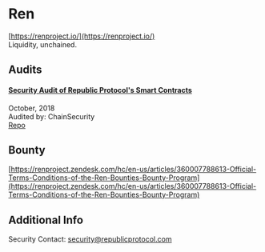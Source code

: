 # Ren

[https://renproject.io/](https://renproject.io/)<br>
Liquidity, unchained.


## Audits


#### [Security Audit of Republic Protocol's Smart Contracts](https://github.com/ChainSecurity/audits/blob/master/ChainSecurity_Republic.pdf)

October, 2018<br>
Audited by: ChainSecurity<br>
[Repo](https://github.com/republicprotocol/renex-sol)




## Bounty

[https://renproject.zendesk.com/hc/en-us/articles/360007788613-Official-Terms-Conditions-of-the-Ren-Bounties-Bounty-Program](https://renproject.zendesk.com/hc/en-us/articles/360007788613-Official-Terms-Conditions-of-the-Ren-Bounties-Bounty-Program)<br>


## Additional Info
Security Contact: security@republicprotocol.com